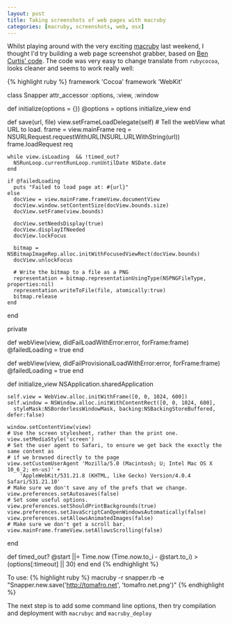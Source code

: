 ```yaml
---
layout: post
title: Taking screenshots of web pages with macruby
categories: [macruby, screenshots, web, osx]
---
```

Whilst playing around with the very exciting [macruby](http://macruby.org) last weekend, I thought I'd try building a web page screenshot grabber, based on [Ben Curtis' code](http://www.bencurtis.com/?p=128).  The code was very easy to change translate from `rubycocoa`, looks cleaner and seems to work really well:

{% highlight ruby %}
framework 'Cocoa'
framework 'WebKit'

class Snapper
  attr_accessor :options, :view, :window
  
  def initialize(options = {})
    @options = options
    initialize_view
  end
  
  def save(url, file)
    view.setFrameLoadDelegate(self)
    # Tell the webView what URL to load.
    frame = view.mainFrame
    req = NSURLRequest.requestWithURL(NSURL.URLWithString(url))
		frame.loadRequest req
    
    while view.isLoading  && !timed_out?
      NSRunLoop.currentRunLoop.runUntilDate NSDate.date
    end
    
    if @failedLoading
      puts "Failed to load page at: #{url}"
    else
      docView = view.mainFrame.frameView.documentView
      docView.window.setContentSize(docView.bounds.size)
      docView.setFrame(view.bounds)
    
      docView.setNeedsDisplay(true)
      docView.displayIfNeeded
      docView.lockFocus
    
      bitmap = NSBitmapImageRep.alloc.initWithFocusedViewRect(docView.bounds)
      docView.unlockFocus

      # Write the bitmap to a file as a PNG
      representation = bitmap.representationUsingType(NSPNGFileType, properties:nil)
      representation.writeToFile(file, atomically:true)
      bitmap.release
    end
  end
  
  private
  
  def webView(view, didFailLoadWithError:error, forFrame:frame)
    @failedLoading = true
  end
  
  def webView(view, didFailProvisionalLoadWithError:error, forFrame:frame)
    @failedLoading = true
  end
  
  def initialize_view
    NSApplication.sharedApplication    
    
    self.view = WebView.alloc.initWithFrame([0, 0, 1024, 600])
    self.window = NSWindow.alloc.initWithContentRect([0, 0, 1024, 600],
      styleMask:NSBorderlessWindowMask, backing:NSBackingStoreBuffered, defer:false)
      
    window.setContentView(view)    
    # Use the screen stylesheet, rather than the print one.
    view.setMediaStyle('screen')
    # Set the user agent to Safari, to ensure we get back the exactly the same content as 
    # if we browsed directly to the page
    view.setCustomUserAgent 'Mozilla/5.0 (Macintosh; U; Intel Mac OS X 10_6_2; en-us)' +
        'AppleWebKit/531.21.8 (KHTML, like Gecko) Version/4.0.4 Safari/531.21.10'
    # Make sure we don't save any of the prefs that we change.
    view.preferences.setAutosaves(false)
    # Set some useful options.
    view.preferences.setShouldPrintBackgrounds(true)
    view.preferences.setJavaScriptCanOpenWindowsAutomatically(false)
    view.preferences.setAllowsAnimatedImages(false)
    # Make sure we don't get a scroll bar.
    view.mainFrame.frameView.setAllowsScrolling(false)
  end
  
  def timed_out?
    @start ||= Time.now
    (Time.now.to_i - @start.to_i) > (options[:timeout] || 30)
  end
end
{% endhighlight %}

To use: 
{% highlight ruby %}
macruby -r snapper.rb -e "Snapper.new.save('http://tomafro.net', 'tomafro.net.png')"
{% endhighlight %}

The next step is to add some command line options, then try compilation and deployment with `macrubyc` and `macruby_deploy`